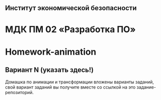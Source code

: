 ## Институт экономической безопасности

# МДК ПМ 02 «Разработка ПО»
# Homework-animation
## Вариант N (указать здесь!)
Домашка по анимации и трансформации
вложены варианты заданий, свой вариант заданий вы получите вместе со ссылкой на это задание-репозиторий.
